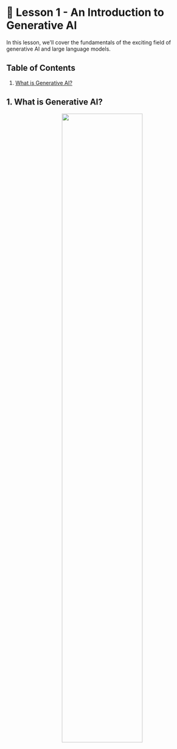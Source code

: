 # 📖 Lesson 1 - An Introduction to Generative AI

In this lesson, we'll cover the fundamentals of the exciting field of generative AI and large language models.

## Table of Contents
1. [What is Generative AI?](#1-what-is-generative-ai)


## 1. What is Generative AI?


<p align="center">
   <img src="../img/lesson-1-gen-ai.png" width="65%">
</p>
